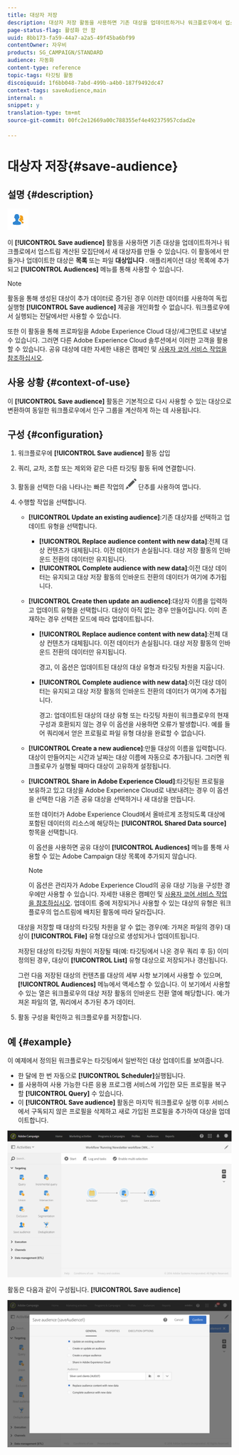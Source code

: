 ```yaml
---
title: 대상자 저장
description: 대상자 저장 활동을 사용하면 기존 대상을 업데이트하거나 워크플로우에서 업스트림 모집단에서 새 대상자를 만들 수 있습니다.
page-status-flag: 활성화 안 함
uuid: 8bb173-fa59-44a7-a2a5-49f45ba6bf99
contentOwner: 자우비
products: SG_CAMPAIGN/STANDARD
audience: 자동화
content-type: reference
topic-tags: 타깃팅 활동
discoiquuid: 1f6bb048-7abd-499b-a4b0-187f9492dc47
context-tags: saveAudience,main
internal: n
snippet: y
translation-type: tm+mt
source-git-commit: 00fc2e12669a00c788355ef4e492375957cdad2e

---
```



# 대상자 저장{#save-audience}

## 설명 {#description}

![](assets/save_audience.png)

이 **[!UICONTROL Save audience]** 활동을 사용하면 기존 대상을 업데이트하거나 워크플로에서 업스트림 계산된 모집단에서 새 대상자를 만들 수 있습니다. 이 활동에서 만들거나 업데이트한 대상은 **목록** 또는 파일 **대상입니다** . 애플리케이션 대상 목록에 추가되고 **[!UICONTROL Audiences]** 메뉴를 통해 사용할 수 있습니다.

>[!NOTE]
>
>활동을 통해 생성된 대상이 추가 데이터로 증가된 경우 이러한 데이터를 사용하여 독립 실행형 **[!UICONTROL Save audience]** 제공을 개인화할 수 없습니다. 워크플로우에서 실행되는 전달에서만 사용할 수 있습니다.

또한 이 활동을 통해 프로파일을 Adobe Experience Cloud 대상/세그먼트로 내보낼 수 있습니다. 그러면 다른 Adobe Experience Cloud 솔루션에서 이러한 고객을 활용할 수 있습니다. 공유 대상에 대한 자세한 내용은 캠페인 및 [사용자 코어 서비스 작업을 참조하십시오](../../integrating/using/about-campaign-audience-manager-or-people-core-service-integration.md).

## 사용 상황 {#context-of-use}

이 **[!UICONTROL Save audience]** 활동은 기본적으로 다시 사용할 수 있는 대상으로 변환하여 동일한 워크플로우에서 인구 그룹을 계산하게 하는 데 사용됩니다.

## 구성 {#configuration}

1. 워크플로우에 **[!UICONTROL Save audience]** 활동 삽입
1. 쿼리, 교차, 조합 또는 제외와 같은 다른 타깃팅 활동 뒤에 연결합니다.
1. 활동을 선택한 다음 나타나는 빠른 작업의 ![](assets/edit_darkgrey-24px.png) 단추를 사용하여 엽니다.
1. 수행할 작업을 선택합니다.

   * **[!UICONTROL Update an existing audience]**:기존 대상자를 선택하고 업데이트 유형을 선택합니다.

      * **[!UICONTROL Replace audience content with new data]**:전체 대상 컨텐츠가 대체됩니다. 이전 데이터가 손실됩니다. 대상 저장 활동의 인바운드 전환의 데이터만 유지됩니다.
      * **[!UICONTROL Complete audience with new data]**:이전 대상 데이터는 유지되고 대상 저장 활동의 인바운드 전환의 데이터가 여기에 추가됩니다.
   * **[!UICONTROL Create then update an audience]**:대상자 이름을 입력하고 업데이트 유형을 선택합니다. 대상이 아직 없는 경우 만들어집니다. 이미 존재하는 경우 선택한 모드에 따라 업데이트됩니다.

      * **[!UICONTROL Replace audience content with new data]**:전체 대상 컨텐츠가 대체됩니다. 이전 데이터가 손실됩니다. 대상 저장 활동의 인바운드 전환의 데이터만 유지됩니다.

         경고, 이 옵션은 업데이트된 대상의 대상 유형과 타깃팅 차원을 지웁니다.

      * **[!UICONTROL Complete audience with new data]**:이전 대상 데이터는 유지되고 대상 저장 활동의 인바운드 전환의 데이터가 여기에 추가됩니다.

         경고: 업데이트된 대상의 대상 유형 또는 타깃팅 차원이 워크플로우의 현재 구성과 호환되지 않는 경우 이 옵션을 사용하면 오류가 발생합니다. 예를 들어 쿼리에서 얻은 프로필로 파일 유형 대상을 완료할 수 없습니다.
   * **[!UICONTROL Create a new audience]**:만들 대상의 이름을 입력합니다. 대상이 만들어지는 시간과 날짜는 대상 이름에 자동으로 추가됩니다. 그러면 워크플로우가 실행될 때마다 대상이 고유하게 설정됩니다.
   * **[!UICONTROL Share in Adobe Experience Cloud]**:타깃팅된 프로필을 보유하고 있고 대상을 Adobe Experience Cloud로 내보내려는 경우 이 옵션을 선택한 다음 기존 공유 대상을 선택하거나 새 대상을 만듭니다.

      또한 데이터가 Adobe Experience Cloud에서 올바르게 조정되도록 대상에 포함된 데이터의 리소스에 해당하는 **[!UICONTROL Shared Data source]** 항목을 선택합니다.

      이 옵션을 사용하면 공유 대상이 **[!UICONTROL Audiences]** 메뉴를 통해 사용할 수 있는 Adobe Campaign 대상 목록에 추가되지 않습니다.

      >[!NOTE]
      >
      >이 옵션은 관리자가 Adobe Experience Cloud의 공유 대상 기능을 구성한 경우에만 사용할 수 있습니다. 자세한 내용은 캠페인 및 [사용자 코어 서비스 작업을 참조하십시오](../../integrating/using/about-campaign-audience-manager-or-people-core-service-integration.md).
   업데이트 중에 저장되거나 사용할 수 있는 대상의 유형은 워크플로우의 업스트림에 배치된 활동에 따라 달라집니다.

   대상을 저장할 때 대상의 타깃팅 차원을 알 수 없는 경우(예: 가져온 파일의 경우) 대상이 **[!UICONTROL File]** 유형 대상으로 생성되거나 업데이트됩니다.

   저장된 대상의 타깃팅 차원이 저장될 때(예: 타깃팅에서 나온 경우 쿼리 후 등) 이미 정의된 경우, 대상이 **[!UICONTROL List]** 유형 대상으로 저장되거나 갱신됩니다.

   그런 다음 저장된 대상의 컨텐츠를 대상의 세부 사항 보기에서 사용할 수 있으며, **[!UICONTROL Audiences]** 메뉴에서 액세스할 수 있습니다. 이 보기에서 사용할 수 있는 열은 워크플로우의 대상 저장 활동의 인바운드 전환 열에 해당합니다. 예:가져온 파일의 열, 쿼리에서 추가된 추가 데이터.

1. 활동 구성을 확인하고 워크플로우를 저장합니다.

## 예 {#example}

이 예제에서 정의된 워크플로우는 타깃팅에서 일반적인 대상 업데이트를 보여줍니다.

* 한 달에 한 번 자동으로 **[!UICONTROL Scheduler]**&#x200B;실행됩니다.
* 를 사용하여 사용 가능한 다른 응용 프로그램 서비스에 가입한 모든 프로필을 복구할 **[!UICONTROL Query]** 수 있습니다.
* 이 **[!UICONTROL Save audience]** 활동은 마지막 워크플로우 실행 이후 서비스에서 구독되지 않은 프로필을 삭제하고 새로 가입된 프로필을 추가하여 대상을 업데이트합니다.

![](assets/save_audience_example_1.png)

활동은 다음과 같이 구성됩니다. **[!UICONTROL Save audience]**

![](assets/save_audience_example_2.png)

